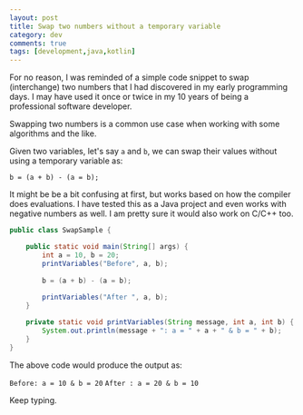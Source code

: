 ```yaml
---
layout: post
title: Swap two numbers without a temporary variable
category: dev
comments: true
tags: [development,java,kotlin]
---
```

For no reason, I was reminded of a simple code snippet to swap (interchange) two numbers that I had discovered in my early programming days.
I may have used it once or twice in my 10 years of being a professional software developer.

Swapping two numbers is a common use case when working with some algorithms and the like.
<!-- more -->
Given two variables, let's say `a` and `b`, we can swap their values without using a temporary variable as:

`b = (a + b) - (a = b);`

It might be be a bit confusing at first, but works based on how the compiler does evaluations.
I have tested this as a Java project and even works with negative numbers as well. I am pretty sure it would also work on C/C++ too.

```java
public class SwapSample {

	public static void main(String[] args) {
		int a = 10, b = 20;
		printVariables("Before", a, b);
		
		b = (a + b) - (a = b);
		
		printVariables("After ", a, b);
	}

	private static void printVariables(String message, int a, int b) {
		System.out.println(message + ": a = " + a + " & b = " + b);
	}
}
```

The above code would produce the output as:

`Before: a = 10 & b = 20`
`After : a = 20 & b = 10`

Keep typing.
